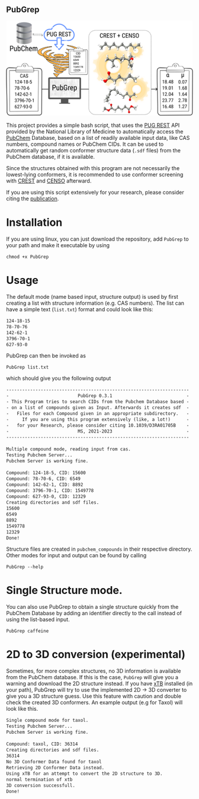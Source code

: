 ## PubGrep

<div align="center">
<img src="./PubGrep.png" alt="Workflow using PubGrep, CREST and CENSO" width="600">
</div>

This project provides a simple bash script, that uses the [PUG REST](https://pubchem.ncbi.nlm.nih.gov/docs/pug-rest) API provided by the National Library of Medicine to automatically access the [PubChem](https://pubchem.ncbi.nlm.nih.gov/) Database, based on a list of readily available input data, like CAS numbers, compound names or PubChem CIDs. It can be used to automatically get random conformer structure data (``.sdf`` files) from the PubChem database, if it is available. 

Since the structures obtained with this program are not necessarily the lowest-lying conformers, it is recommended to use conformer screening with [CREST](https://github.com/crest-lab) and [CENSO](https://github.com/grimme-lab/CENSO) afterward.

If you are using this script extensively for your research, please consider citing the [publication](https://doi.org/10.1039/D3RA01705B).

# Installation

If you are using linux, you can just download the repository, add ``PubGrep`` to your path and make it executable by using

```
chmod +x PubGrep
```

# Usage

The default mode (name based input, structure output) is used by first creating a list with structure information (e.g. CAS numbers). The list can have a simple text (``list.txt``) format and could look like this:

```
124-18-15
78-70-76
142-62-1
3796-70-1
627-93-0
```

PubGrep can then be invoked as
```
PubGrep list.txt
```
which should give you the following output

```
---------------------------------------------------------------------
-                          PubGrep 0.3.1                            -
- This Program tries to search CIDs from the Pubchem Database based -
- on a list of compounds given as Input. Afterwards it creates sdf  -
-   Files for each Compound given in an appropriate subdirectory.   -
-     If you are using this program extensively (like, a lot!)      -
-   for your Research, please consider citing 10.1039/D3RA01705B    -
-                          MS, 2021-2023                            -
---------------------------------------------------------------------

Multiple compound mode, reading input from cas.
Testing Pubchem Server...
Pubchem Server is working fine.

Compound: 124-18-5, CID: 15600
Compound: 78-70-6, CID: 6549
Compound: 142-62-1, CID: 8892
Compound: 3796-70-1, CID: 1549778
Compound: 627-93-0, CID: 12329
Creating directories and sdf files.
15600
6549
8892
1549778
12329
Done!
```

Structure files are created in ``pubchem_compounds`` in their respective directory. Other modes for input and output can be found by calling

```
PubGrep --help
```

# Single Structure mode.

You can also use PubGrep to obtain a single structure quickly from the PubChem Database by adding an identifier directly to the call instead of using the list-based input.

```
PubGrep caffeine 
```

# 2D to 3D conversion (experimental)

Sometimes, for more complex structures, no 3D information is available from the PubChem database. If this is the case, ``PubGrep`` will give you a warning and download the 2D
structure instead. If you have [xTB](https://github.com/grimme-lab/xtb) installed (in your path), PubGrep will try to use the implemented 2D -> 3D converter to give you a 3D structure guess. Use this feature with 
caution and double check the created 3D conformers. An example output (e.g for Taxol) will look like this.

```
Single compound mode for taxol.
Testing Pubchem Server...
Pubchem Server is working fine.

Compound: taxol, CID: 36314
Creating directories and sdf files.
36314
No 3D Conformer Data found for taxol
Retrieving 2D Conformer Data instead.
Using xTB for an attempt to convert the 2D structure to 3D.
normal termination of xtb
3D conversion successfull.
Done!
```



